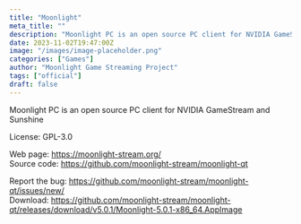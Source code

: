 ```yaml
---
title: "Moonlight"
meta_title: ""
description: "Moonlight PC is an open source PC client for NVIDIA GameStream and Sunshine."
date: 2023-11-02T19:47:00Z
image: "/images/image-placeholder.png"
categories: ["Games"]
author: "Moonlight Game Streaming Project"
tags: ["official"]
draft: false
---
```


Moonlight PC is an open source PC client for NVIDIA GameStream and Sunshine

License: GPL-3.0

Web page: https://moonlight-stream.org/  
Source code: https://github.com/moonlight-stream/moonlight-qt

Report the bug: https://github.com/moonlight-stream/moonlight-qt/issues/new/  
Download: https://github.com/moonlight-stream/moonlight-qt/releases/download/v5.0.1/Moonlight-5.0.1-x86_64.AppImage

